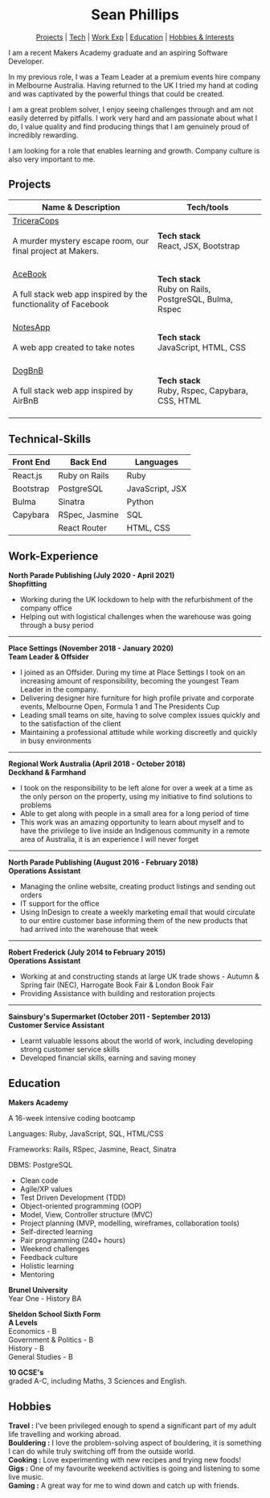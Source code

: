 <h1 align="center">
Sean Phillips
</h1>

<div align="center">

[Projects](#projects) |
[Tech](#technical-skills) |
[Work Exp](#work-experience) |
[Education](#education) |
[Hobbies & Interests](#hobbies) 

</div>

I am a recent Makers Academy graduate and an aspiring Software Developer.

In my previous role, I was a Team Leader at a premium events hire company in Melbourne Australia. Having returned to the UK I tried my hand at coding and was captivated by the powerful things that could be created.

I am a great problem solver, I enjoy seeing challenges through and am not easily deterred by pitfalls. I work very hard and am passionate about what I do, I value quality and find producing things that I am genuinely proud of incredibly rewarding.

I am looking for a role that enables learning and growth. Company culture is also very important to me.

## Projects

| Name & Description | Tech/tools |
| -------------------- | ----------------- | 
| <a href="https://github.com/SeanEmmers/tricera-cops">TriceraCops</a><br><br> A murder mystery escape room, our final project at Makers. <br/><br/> | **Tech stack** <br/> React, JSX, Bootstrap|
| <a href="https://github.com/SeanEmmers/acebook-rails-soda">AceBook</a><br><br> A full stack web app inspired by the functionality of Facebook  <br/><br/> | **Tech stack** <br/> Ruby on Rails, PostgreSQL, Bulma, Rspec |
| <a href="https://github.com/SeanEmmers/notes_app">NotesApp</a><br><br> A web app created to take notes <br/><br/> | **Tech stack** <br/> JavaScript, HTML, CSS |
| <a href="https://github.com/SeanEmmers/dogbnb">DogBnB</a><br><br> A full stack web app inspired by AirBnB <br/><br/> | **Tech stack** <br/> Ruby, Rspec, Capybara, CSS, HTML |

## Technical-Skills
| Front End | Back End | Languages |
| --------- | -------- | --------- |
| React.js | Ruby on Rails | Ruby |
| Bootstrap | PostgreSQL | JavaScript, JSX |
| Bulma | Sinatra | Python |
| Capybara | RSpec, Jasmine | SQL |
| | React Router | HTML, CSS |

## Work-Experience
**North Parade Publishing (July 2020 - April 2021) <br/>
Shopfitting**
- Working during the UK lockdown to help with the refurbishment of the company office
- Helping out with logistical challenges when the warehouse was going through a busy period
-------------------------------------------------------------
**Place Settings (November 2018 - January 2020)  <br/>
Team Leader & Offsider**
- I joined as an Offsider. During my time at Place Settings I took on an increasing amount of responsibility, becoming the youngest Team Leader in the company.
- Delivering designer hire furniture for high profile private and corporate events, Melbourne Open, Formula 1 and The Presidents Cup
- Leading small teams on site, having to solve complex issues quickly and to the satisfaction of the client
- Maintaining a professional attitude while working discreetly and quickly in busy environments
-------------------------------------------------------------
**Regional Work Australia (April 2018 - October 2018) <br/>
Deckhand & Farmhand**
- I took on the responsibility to be left alone for over a week at a time as the only person on the property, using my initiative to find solutions to problems
- Able to get along with people in a small area for a long period of time
- This work was an amazing opportunity to learn about myself and to have the privilege to live inside an Indigenous community in a remote area of Australia, it is an experience I will never forget
-------------------------------------------------------------
**North Parade Publishing (August 2016 - February 2018)  <br/>
Operations Assistant**
- Managing the online website, creating product listings and sending out orders
- IT support for the office
- Using InDesign to create a weekly marketing email that would circulate to our entire customer base informing them of the new products that had arrived into the warehouse that week
-------------------------------------------------------------
**Robert Frederick (July 2014 to February 2015) <br/>
Operations Assistant**
- Working at and constructing stands at large UK trade shows - Autumn & Spring fair (NEC), Harrogate Book Fair & London Book Fair
- Providing Assistance with building and restoration projects
-------------------------------------------------------------
**Sainsbury's Supermarket (October 2011 - September 2013) <br/>
Customer Service Assistant**
- Learnt valuable lessons about the world of work, including developing strong customer service skills
- Developed financial skills, earning and saving money

## Education

**Makers Academy** <br/>

A 16-week intensive coding bootcamp

Languages: Ruby, JavaScript, SQL, HTML/CSS

Frameworks: Rails, RSpec, Jasmine, React, Sinatra

DBMS: PostgreSQL

* Clean code
* Agile/XP values
* Test Driven Development (TDD)
* Object-oriented programming (OOP)
* Model, View, Controller structure (MVC)
* Project planning (MVP, modelling, wireframes, collaboration tools)
* Self-directed learning
* Pair programming (240+ hours)
* Weekend challenges
* Feedback culture
* Holistic learning
* Mentoring

**Brunel University** <br/>
Year One - History BA

**Sheldon School Sixth Form <br/>
A Levels** <br/>
Economics - B <br/>
Government & Politics - B<br/>
History - B <br/>
General Studies - B <br/>

**10 GCSE's**  <br/>
graded A-C, including Maths, 3 Sciences and English.

## Hobbies

**Travel :** I've been privileged enough to spend a significant part of my adult life travelling and working abroad. <br/>
**Bouldering :** I love the problem-solving aspect of bouldering, it is something I can do while truly switching off from the outside world. <br/>
**Cooking :** Love experimenting with new recipes and trying new foods! <br/>
**Gigs :** One of my favourite weekend activities is going and listening to some live music. <br/>
**Gaming :** A great way for me to wind down and catch up with friends. <br/>

